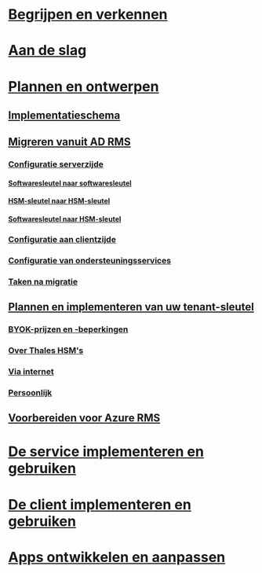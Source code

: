 # [Begrijpen en verkennen](/rights-management/understand-explore/azure-rights-management)
# [Aan de slag](/rights-management/get-started/requirements-azure-rms)
# [Plannen en ontwerpen](deployment-roadmap.md)
## [Implementatieschema](deployment-roadmap.md)
## [Migreren vanuit AD RMS](migrate-from-ad-rms-to-azure-rms.md)
### [Configuratie serverzijde](migrate-from-ad-rms-phase1.md)
#### [Softwaresleutel naar softwaresleutel](migrate-softwarekey-to-softwarekey.md)
#### [HSM-sleutel naar HSM-sleutel](migrate-hsmkey-to-hsmkey.md)
#### [Softwaresleutel naar HSM-sleutel](migrate-softwarekey-to-hsmkey.md)
### [Configuratie aan clientzijde](migrate-from-ad-rms-phase2.md)
### [Configuratie van ondersteuningsservices](migrate-from-ad-rms-phase3.md)
### [Taken na migratie](migrate-from-ad-rms-phase4.md)
## [Plannen en implementeren van uw tenant-sleutel](plan-implement-tenant-key.md)
### [BYOK-prijzen en -beperkingen](byok-price-restrictions.md)
### [Over Thales HSM's](thales-hsm.md)
### [Via internet](generate-tenant-key-internet.md)
### [Persoonlijk](generate-tenant-key-in-person.md)
## [Voorbereiden voor Azure RMS](prepare.md)
# [De service implementeren en gebruiken](/rights-management/deploy-use/activate-service)
# [De client implementeren en gebruiken](/rights-management/rms-client/use-client)
# [Apps ontwikkelen en aanpassen](/rights-management/develop/developers-guide)

<!--HONumber=Jun16_HO4-->


